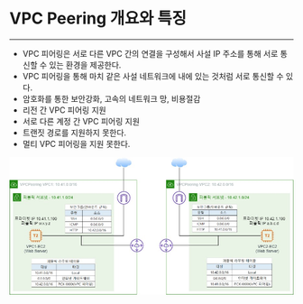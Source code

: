 # VPC Peering 개요와 특징

---

- VPC 피어링은 서로 다른 VPC 간의 연결을 구성해서 사설 IP 주소를 통해 서로 통신할 수 있는 환경을 제공한다.
- VPC 피어링을 통해 마치 같은 사설 네트워크에 내에 있는 것처럼 서로 통신할 수 있다.
- 암호화를 통한 보안강화, 고속의 네트워크 망, 비용절감
- 리전 간 VPC 피어링 지원
- 서로 다른 계정 간 VPC 피어링 지원
- 트랜짓 경로를 지원하지 못한다.
- 멀티 VPC 피어링을 지원 못한다.

![](./vpc_peering.jpeg)